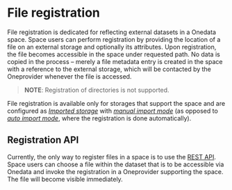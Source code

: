 # File registration

File registration is dedicated for reflecting external datasets in a Onedata space.
Space users can perform registration by providing the location of a file on an external
storage and optionally its attributes. Upon registration, the file becomes accessible
in the space under requested path. No data is copied in the process – merely a file 
metadata entry is created in the space with a reference to the external storage, 
which will be contacted by the Oneprovider whenever the file is accessed.

> **NOTE**: Registration of directories is not supported.
 
File registration is available only for storages that support the space and are configured
as [*Imported storage*](../admin-guide/oneprovider/configuration/storages.md#imported-storage)
with [*manual import mode*](../admin-guide/oneprovider/configuration/storage-import.md#manual-storage-import)
(as opposed to [*auto import mode*](../admin-guide/oneprovider/configuration/storage-import.md#auto-storage-import), where the registration is done automatically).

## Registration API
Currently, the only way to register files in a space is to use the 
[REST API](https://onedata.org/#/home/api/stable/oneprovider?anchor=tag/File-registration).
Space users can choose a file within the dataset that is to be accessible via Onedata and invoke 
the registration in a Oneprovider supporting the space. The file will become visible immediately.